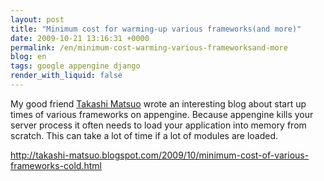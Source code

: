 ```yaml
---
layout: post
title: "Minimum cost for warming-up various frameworks(and more)"
date: 2009-10-21 13:16:31 +0000
permalink: /en/minimum-cost-warming-various-frameworksand-more
blog: en
tags: google appengine django
render_with_liquid: false
---
```


<!-- textlint-disable rousseau -->

My good friend [Takashi Matsuo](http://takashi-matsuo.blogspot.com/)
wrote an interesting blog about start up times of various frameworks on
appengine. Because appengine kills your server process it often needs to
load your application into memory from scratch. This can take a lot of
time if a lot of modules are loaded.

<http://takashi-matsuo.blogspot.com/2009/10/minimum-cost-of-various-frameworks-cold.html>

<!-- textlint-enable rousseau -->
